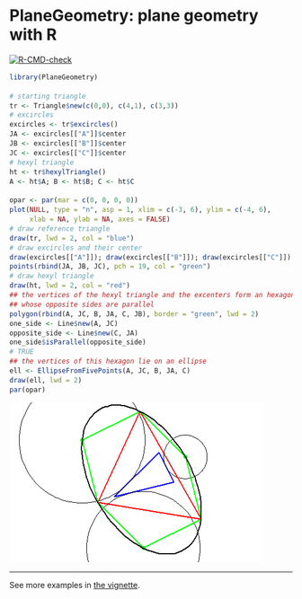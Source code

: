 # PlaneGeometry: plane geometry with R

<!-- badges: start -->
[![R-CMD-check](https://github.com/stla/PlaneGeometry/workflows/R-CMD-check/badge.svg)](https://github.com/stla/PlaneGeometry/actions)
<!-- badges: end -->


```r
library(PlaneGeometry)

# starting triangle
tr <- Triangle$new(c(0,0), c(4,1), c(3,3))
# excircles
excircles <- tr$excircles()
JA <- excircles[["A"]]$center
JB <- excircles[["B"]]$center
JC <- excircles[["C"]]$center
# hexyl triangle
ht <- tr$hexylTriangle()
A <- ht$A; B <- ht$B; C <- ht$C

opar <- par(mar = c(0, 0, 0, 0))
plot(NULL, type = "n", asp = 1, xlim = c(-3, 6), ylim = c(-4, 6),
     xlab = NA, ylab = NA, axes = FALSE)
# draw reference triangle
draw(tr, lwd = 2, col = "blue")
# draw excircles and their center
draw(excircles[["A"]]); draw(excircles[["B"]]); draw(excircles[["C"]])
points(rbind(JA, JB, JC), pch = 19, col = "green")
# draw hexyl triangle
draw(ht, lwd = 2, col = "red")
## the vertices of the hexyl triangle and the excenters form an hexagon
## whose opposite sides are parallel
polygon(rbind(A, JC, B, JA, C, JB), border = "green", lwd = 2)
one_side <- Line$new(A, JC)
opposite_side <- Line$new(C, JA)
one_side$isParallel(opposite_side)
# TRUE
## the vertices of this hexagon lie on an ellipse
ell <- EllipseFromFivePoints(A, JC, B, JA, C)
draw(ell, lwd = 2)
par(opar)
```

![](https://github.com/stla/PlaneGeometry/raw/master/inst/imgs/hexyl.png)

___

See more examples in [the vignette](https://cran.r-project.org/web/packages/PlaneGeometry/vignettes/examples.html).
